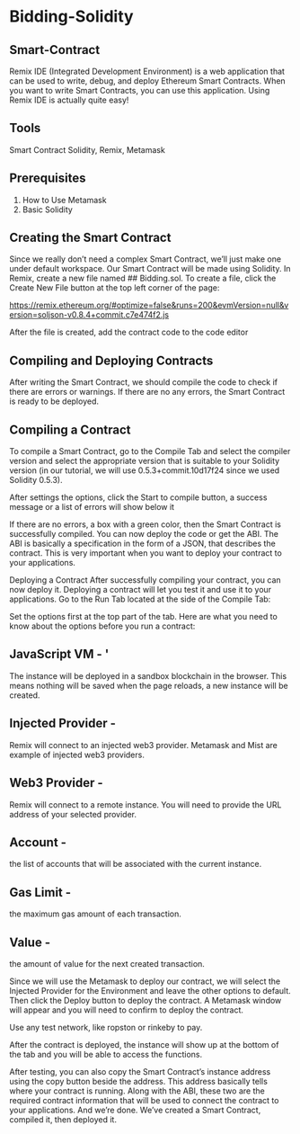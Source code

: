 # Bidding-Solidity
## Smart-Contract

Remix IDE (Integrated Development Environment) is a web application that can be used to write, debug, and deploy Ethereum Smart Contracts. When you want to write Smart Contracts, you can use this application.
Using Remix IDE is actually quite easy!

## Tools
Smart Contract
Solidity, Remix, Metamask
## Prerequisites

1. How to Use Metamask
2. Basic Solidity

## Creating the Smart Contract
Since we really don’t need a complex Smart Contract, we’ll just make one under default workspace. Our Smart Contract will be made using Solidity.
In Remix, create a new file named ## Bidding.sol. To create a file, click the Create New File button at the top left corner of the page:

https://remix.ethereum.org/#optimize=false&runs=200&evmVersion=null&version=soljson-v0.8.4+commit.c7e474f2.js

After the file is created, add the contract code to the code editor

## Compiling and Deploying Contracts

After writing the Smart Contract, we should compile the code to check if there are errors or warnings. If there are no any errors, the Smart Contract is ready to be deployed.

## Compiling a Contract

To compile a Smart Contract, go to the Compile Tab and select the compiler version and select the appropriate version that is suitable to your Solidity version (in our tutorial, we will use 0.5.3+commit.10d17f24 since we used Solidity 0.5.3). 

After settings the options, click the Start to compile button, a success message or a list of errors will show below it

If there are no errors, a box with a green color, then the Smart Contract is successfully compiled. You can now deploy the code or get the ABI. The ABI is basically a specification in the form of a JSON, that describes the contract. This is very important when you want to deploy your contract to your applications.

Deploying a Contract
After successfully compiling your contract, you can now deploy it. Deploying a contract will let you test it and use it to your applications. Go to the Run Tab located at the side of the Compile Tab:

Set the options first at the top part of the tab. Here are what you need to know about the options before you run a contract:
## JavaScript VM - '
 The instance will be deployed in a sandbox blockchain in the browser. This means nothing will be saved when the page reloads, a new instance will be created.
## Injected Provider - 
 Remix will connect to an injected web3 provider. Metamask and Mist are example of injected web3 providers.
## Web3 Provider - 
 Remix will connect to a remote instance. You will need to provide the URL address of your selected provider.
## Account - 
the list of accounts that will be associated with the current instance.
## Gas Limit - 
the maximum gas amount of each transaction.
## Value - 
the amount of value for the next created transaction.

Since we will use the Metamask to deploy our contract, we will select the Injected Provider for the Environment and leave the other options to default. Then click the Deploy button to deploy the contract. A Metamask window will appear and you will need to confirm to deploy the contract.

Use any test network, like ropston or rinkeby to pay.

After the contract is deployed, the instance will show up at the bottom of the tab and you will be able to access the functions.

After testing, you can also copy the Smart Contract’s instance address using the copy button beside the address. This address basically tells where your contract is running. Along with the ABI, these two are the required contract information that will be used to connect the contract to your applications.
And we’re done. We’ve created a Smart Contract, compiled it, then deployed it.
